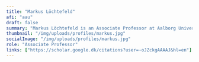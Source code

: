 ```yaml
---
title: "Markus Löchtefeld"
afi: "aau"
draft: false
summary: "Markus Löchtefeld is an Associate Professor at Aalborg Universities Department for Architecture, Design and Media Technology. His research is on the intersection of Human Computer Interaction and Ubiquitous Computing. Specifically, he focuses on wearable and tangible computing as well as novel prototyping techniques."
thumbnail: "/img/uploads/profiles/markus.jpg"
socialImage: "/img/uploads/profiles/markus.jpg"
role: "Associate Professor"
links: ["https://scholar.google.dk/citations?user=-oJZckgAAAAJ&hl=en"]
---
```


